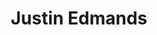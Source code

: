 ---
title: "Justin Edmands"
presenter_id: justin_edmands
permalink: /member_full_publications/justin_edmands
layout: member_all_publications
---